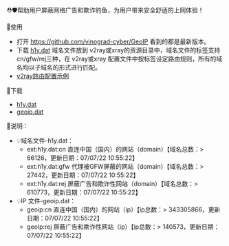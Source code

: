 ⛑️🛡️帮助用户屏蔽网络广告和欺诈钓鱼，为用户带来安全舒适的上网体验！

🌈使用
- 打开 https://github.com/vinograd-cyber/GeoIP 看到的都是最新版本。
- 下载 [h1y.dat](https://raw.githubusercontent.com/vinograd-cyber/GeoIP/main/geoip.dat) 域名文件放到 v2ray或xray的资源目录中，域名文件的标签支持cn/gfw/rej三种，在 v2ray或xray 配置文件中按标签设定路由规则，所有的域名均以子域名的形式进行匹配。
- [v2ray路由配置示例](https://github.com/vinograd-cyber/GeoIP/blob/main/routing.json)

🌈下载
- [h1y.dat](https://raw.githubusercontent.com/vinograd-cyber/GeoIP/main/h1y.dat)
- [geoip.dat](https://raw.githubusercontent.com/vinograd-cyber/GeoIP/main/geoip.dat)

🌈说明：
- 💡域名文件-h1y.dat：
  - ext:h1y.dat:cn 直连中国（国内）的网站（domain）【域名总数：> 66126，更新日期：07/07/22 10:55:22】
  - ext:h1y.dat:gfw 代理被GFW屏蔽的网站（domain）【域名总数：> 27442，更新日期：07/07/22 10:55:22】
  - ext:h1y.dat:rej 屏蔽广告和欺诈性网站（domain）【域名总数：> 610773，更新日期：07/07/22 10:55:22】
- 💡IP 文件-geoip.dat：
  - geoip:cn 直连中国（国内）的网站（ip）【ip总数：> 343305866，更新日期：07/07/22 10:55:22】
  - geoip:rej 屏蔽广告和欺诈性网站（ip）【ip总数：> 140573，更新日期：07/07/22 10:55:22】
